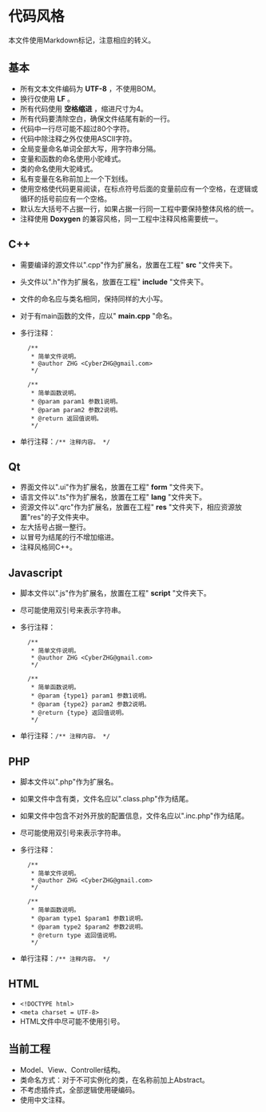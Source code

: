 # 代码风格

本文件使用Markdown标记，注意相应的转义。

## 基本

* 所有文本文件编码为 __UTF-8__ ，不使用BOM。
* 换行仅使用 __LF__ 。
* 所有代码使用 __空格缩进__ ，缩进尺寸为4。
* 所有代码要清除空白，确保文件结尾有新的一行。
* 代码中一行尽可能不超过80个字符。
* 代码中除注释之外仅使用ASCII字符。
* 全局变量命名单词全部大写，用字符串分隔。
* 变量和函数的命名使用小驼峰式。
* 类的命名使用大驼峰式。
* 私有变量在名称前加上一个下划线。
* 使用空格使代码更易阅读，在标点符号后面的变量前应有一个空格，在逻辑或循环的括号前应有一个空格。
* 默认左大括号不占据一行，如果占据一行同一工程中要保持整体风格的统一。
* 注释使用 __Doxygen__ 的兼容风格，同一工程中注释风格需要统一。
    
## C++

* 需要编译的源文件以".cpp"作为扩展名，放置在工程" __src__ "文件夹下。
* 头文件以".h"作为扩展名，放置在工程" __include__ "文件夹下。
* 文件的命名应与类名相同，保持同样的大小写。
* 对于有main函数的文件，应以" __main.cpp__ "命名。
* 多行注释：

        /**
         * 简单文件说明。
         * @author ZHG <CyberZHG@gmail.com>
         */
         
        /**
         * 简单函数说明。
         * @param param1 参数1说明。
         * @param param2 参数2说明。
         * @return 返回值说明。
         */
         
* 单行注释：`/** 注释内容。 */`

## Qt

* 界面文件以".ui"作为扩展名，放置在工程" __form__ "文件夹下。
* 语言文件以".ts"作为扩展名，放置在工程" __lang__ "文件夹下。
* 资源文件以".qrc"作为扩展名，放置在工程" __res__ "文件夹下，相应资源放置"res"的子文件夹中。
* 左大括号占据一整行。
* 以冒号为结尾的行不增加缩进。
* 注释风格同C++。

## Javascript

* 脚本文件以".js"作为扩展名，放置在工程" __script__ "文件夹下。
* 尽可能使用双引号来表示字符串。
* 多行注释：

        /**
         * 简单文件说明。
         * @author ZHG <CyberZHG@gmail.com>
         */
         
        /**
         * 简单函数说明。
         * @param {type1} param1 参数1说明。
         * @param {type2} param2 参数2说明。
         * @return {type} 返回值说明。
         */
         
* 单行注释：`/** 注释内容。 */`

## PHP

* 脚本文件以".php"作为扩展名。
* 如果文件中含有类，文件名应以".class.php"作为结尾。
* 如果文件中包含不对外开放的配置信息，文件名应以".inc.php"作为结尾。
* 尽可能使用双引号来表示字符串。
* 多行注释：

        /**
         * 简单文件说明。
         * @author ZHG <CyberZHG@gmail.com>
         */
         
        /**
         * 简单函数说明。
         * @param type1 $param1 参数1说明。
         * @param type2 $param2 参数2说明。
         * @return type 返回值说明。
         */
         
* 单行注释：`/** 注释内容。 */`

## HTML

* `<!DOCTYPE html>`
* `<meta charset = UTF-8>`
* HTML文件中尽可能不使用引号。
    
## 当前工程

* Model、View、Controller结构。
* 类命名方式：对于不可实例化的类，在名称前加上Abstract。
* 不考虑插件式，全部逻辑使用硬编码。
* 使用中文注释。
    
